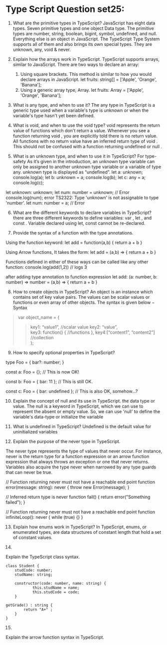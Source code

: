 # Type Script Question set25: 


1. What are the primitive types in TypeScript?
JavaScript has eight data types. Seven primitive types and one object Data type. The primitive types are number, string, boolean, bigint, symbol, undefined, and null. Everything else is an object in JavaScript.
The TypeScript Type System supports all of them and also brings its own special types. They are unknown, any, void & never.  





2. Explain how the arrays work in TypeScript.
TypeScript supports arrays, similar to JavaScript. There are two ways to declare an array:
    1. Using square brackets. This method is similar to how you would declare arrays in JavaScript.
let fruits: string[] = ['Apple', 'Orange', 'Banana'];
    2. Using a generic array type, Array<elementType>.
let fruits: Array<string> = ['Apple', 'Orange', 'Banana'];  




3. What is any type, and when to use it?
The any type in TypeScript is a generic type used when a variable's type is unknown or when the variable's type hasn't yet been defined.  




4. What is void, and when to use the void type?
void represents the return value of functions which don't return a value. Whenever you see a function returning void , you are explicitly told there is no return value. All functions with no return value have an inferred return type of void . This should not be confused with a function returning undefined or null .  





5. What is an unknown type, and when to use it in TypeScript?
For type-safety
As it’s given in the introduction, an unknown type variable can only be assigned to another unknown type variable or a variable of type any. unknown type is displayed as “undefined”.
let a: unknown;
    console.log(a);
    let b: unknown = a;
    console.log(b);
    let c: any = a;
    console.log(c);

 let unknown: unknown;
    let num: number = unknown; // Error
    console.log(num);
error TS2322: Type 'unknown' is not assignable to type 'number'.
let num: number = a; // Error 





6. What are the different keywords to declare variables in TypeScript?
there are three different keywords to define variables: var , let , and const .
	Variable declared using let, const cannot be re-declared. 




7. Provide the syntax of a function with the type annotations.

Using the function keyword:
let add = function(a,b) { return a + b }


Using Arrow functions, It takes the form:
let add = (a,b) => { return a + b }


Functions defined in either of these ways can be called like any other function:
console.log(add(1,2)) // logs 3 

after adding type annotation to function expression
let add: (a: number, b: number) => number = (a,b) => { return a + b } 




8. How to create objects in TypeScript?
An object is an instance which contains set of key value pairs. The values can be scalar values or functions or even array of other objects. The syntax is given below −
Syntax
>var object_name = { 
   >>key1: “value1”, //scalar value 
   >>key2: “value”,  
   >>key3: function() {
      //functions 
   >>}, 
   >>key4:[“content1”, “content2”] //collection  
>}; 





9. How to specify optional properties in TypeScript?

type Foo = {
    bar?: number;
}

const a: Foo = {}; // This is now OK!

const b: Foo = { bar: 11 }; // This is still OK.

const c: Foo = { bar: undefined }; // This is also OK, somehow…? 




10. Explain the concept of null and its use in TypeScript.
the data type or value. 
The null is a keyword in TypeScript, which we can use to represent the absent or empty value. 
So, we can use 'null' to define the variable's data-type or initialize the variable 






11. What is undefined in TypeScript?
	Undefined is the default value for uninitialized variables 




12. Explain the purpose of the never type in TypeScript.
	
The never type represents the type of values that never occur. For instance, never is the return type for a function expression or an arrow function expression that always throws an exception or one that never returns. Variables also acquire the type never when narrowed by any type guards that can never be true.

// Function returning never must not have a reachable end point
function error(message: string): never {
  throw new Error(message);
}
 
// Inferred return type is never
function fail() {
  return error("Something failed");
}
 
// Function returning never must not have a reachable end point
function infiniteLoop(): never {
  while (true) {}
} 




13. Explain how enums work in TypeScript?
In TypeScript, enums, or enumerated types, are data structures of constant length that hold a set of constant values. 



14.
Explain the TypeScript class syntax.

    class Student {  
        studCode: number;  
        studName: string;  
    
        constructor(code: number, name: string) {  
                this.studName = name;  
                this.studCode = code;  
        }  
    
    getGrade() : string {  
            return "A+" ;  
        }  
    }  



15.
Explain the arrow function syntax in TypeScript.
